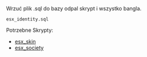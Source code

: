Wrzuć plik .sql do bazy odpal skrypt i wszystko bangla.

```
esx_identity.sql
```

Potrzebne Skrypty:

   * [esx_skin](https://github.com/mitlight/esx_skin)
   * [esx_society](https://github.com/PateDEV/esx_society)
